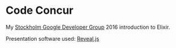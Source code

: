 # Code Concur

My [Stockholm Google Developer Group](http://www.meetup.com/Stockholm-Google-Developer-Group/events/228422771) 2016 introduction to Elixir.

Presentation software used: [Reveal.js](https://github.com/hakimel/reveal.js)
